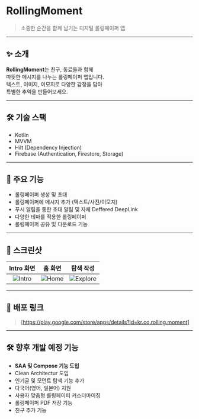# RollingMoment

> 소중한 순간을 함께 남기는 디지털 롤링페이퍼 앱

---

## ✨ 소개

**RollingMoment**는 친구, 동료들과 함께  
따뜻한 메시지를 나누는 롤링페이퍼 앱입니다.  
텍스트, 이미지, 이모지로 다양한 감정을 담아  
특별한 추억을 만들어보세요.

---

## 🛠️ 기술 스택

- Kotlin
- MVVM
- Hilt (Dependency Injection)
- Firebase (Authentication, Firestore, Storage)

---
## 📱 주요 기능

- 롤링페이퍼 생성 및 초대
- 롤링페이퍼에 메시지 추가 (텍스트/사진/이모지)
- 푸시 알림을 통한 초대 알림 및 자체 Deffered DeepLink 
- 다양한 테마를 적용한 롤링페이퍼
- 롤링페이퍼 공유 및 다운로드 기능

---

## 📸 스크린샷

| Intro 화면 | 홈 화면 | 탐색 작성 |
|:---:|:---:|:---:|
| ![Intro](https://github.com/user-attachments/assets/529d126c-7002-4c2e-af18-41480c341320) | ![Home](https://github.com/user-attachments/assets/57ce75ec-54f1-454c-bb99-8bbf1d6e3fee) | ![Explore](https://github.com/user-attachments/assets/e674a092-b524-4938-84f1-2650d57fbffd) |


---

## 🚀 배포 링크

> [https://play.google.com/store/apps/details?id=kr.co.rolling.moment]

---

## 🛠️ 향후 개발 예정 기능
- **SAA 및 Compose 기능 도입**
- Clean Architectur 도입
- 인기글 및 모먼트 탐색 기능 추가
- 다국어(영어, 일본어) 지원
- 사용자 맞춤형 롤링페이퍼 커스터마이징
- 롤링페이퍼 PDF 저장 기능
- 친구 추가 기능

